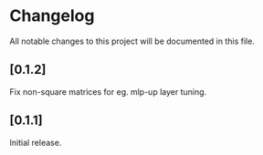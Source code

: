 # Changelog

All notable changes to this project will be documented in this file.

## [0.1.2]

Fix non-square matrices for eg. mlp-up layer tuning.

## [0.1.1]

Initial release.
